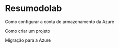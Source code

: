 # Resumodolab
Como configurar a conta de armazenamento da Azure 

Como criar um projeto

Migração para a Azure
